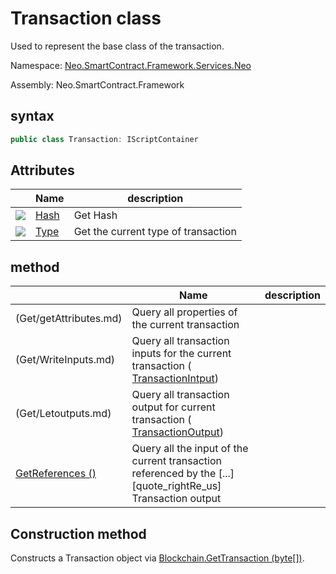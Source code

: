 # Transaction class

Used to represent the base class of the transaction.

Namespace: [Neo.SmartContract.Framework.Services.Neo](../neo.md)

Assembly: Neo.SmartContract.Framework

## syntax

```c#
public class Transaction: IScriptContainer
```

## Attributes

| | Name | description |
| ---------------------------------------- | --------------------------- | ------------ |
| ![](https://i-msdn.sec.s-msft.com/dynimg/IC74937.jpeg) | [Hash](Transaction/Hash.md) | Get Hash |
| ![](https://i-msdn.sec.s-msft.com/dynimg/IC74937.jpeg) | [Type](Transaction/Type.md) | Get the current type of transaction    |

## method

| | Name | description |
| ---------------------------------------- | ---------------------------------------- | ---------------------------------------- |
(Get/getAttributes.md) | Query all properties of the current transaction |
(Get/WriteInputs.md) | Query all transaction inputs for the current transaction ([ TransactionIntput](TransactionInput.md)) |
(Get/Letoutputs.md) | Query all transaction output for current transaction ([ TransactionOutput](TransactionOutput.md)) |
[GetReferences ()](Transaction/GetReferences.md) | Query all the input of the current transaction referenced by the [...] [quote_rightRe_us] Transaction output

## Construction method

Constructs a Transaction object via [Blockchain.GetTransaction (byte[])](Blockchain/GetTransaction.md).
